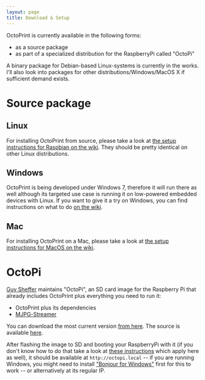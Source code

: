 ```yaml
---
layout: page
title: Download & Setup
---
```

OctoPrint is currently available in the following forms:

* as a source package
* as part of a specialized distribution for the RaspberryPi called "OctoPi"

A binary package for Debian-based Linux-systems is currently in the works. I'll also look into packages
for other distributions/Windows/MacOS X if sufficient demand exists.

Source package
==============

Linux
-----

For installing OctoPrint from source, please take a look at [the setup instructions for Raspbian on the wiki](https://github.com/foosel/OctoPrint/wiki/Setup-on-a-Raspberry-Pi-running-Raspbian).
They should be pretty identical on other Linux distributions.

Windows
-------

OctoPrint is being developed under Windows 7, therefore it will run there as well although its targeted use case
is running it on low-powered embedded devices with Linux. If you want to give it a try on Windows, you can find
instructions on what to do [on the wiki](https://github.com/foosel/OctoPrint/wiki/Setup-on-Windows).

Mac
---

For installing OctoPrint on a Mac, please take a look at [the setup instructions for MacOS on the wiki](https://github.com/foosel/OctoPrint/wiki/Setup-on-Mac).

OctoPi
======

[Guy Sheffer](https://github.com/guysoft) maintains "OctoPi", an SD card image for the Raspberry Pi that already includes
OctoPrint plus everything you need to run it:

* OctoPrint plus its dependencies
* [MJPG-Streamer](http://sourceforge.net/apps/mediawiki/mjpg-streamer/index.php?title=Main_Page)

You can download the most current version [from here](http://docstech.net/OctoPiMirror/).
The source is available [here](https://github.com/guysoft/OctoPi).

After flashing the image to SD and booting your RaspberryPi with it (if you don't know how to do that take a look
at [these instructions](http://elinux.org/RPi_Easy_SD_Card_Setup) which apply here as well), it should be available at `http://octopi.local` -- if
you are running Windows, you might need to install ["Bonjour for Windows"](http://support.apple.com/kb/DL999) first for this to work --
or alternatively at its regular IP.
